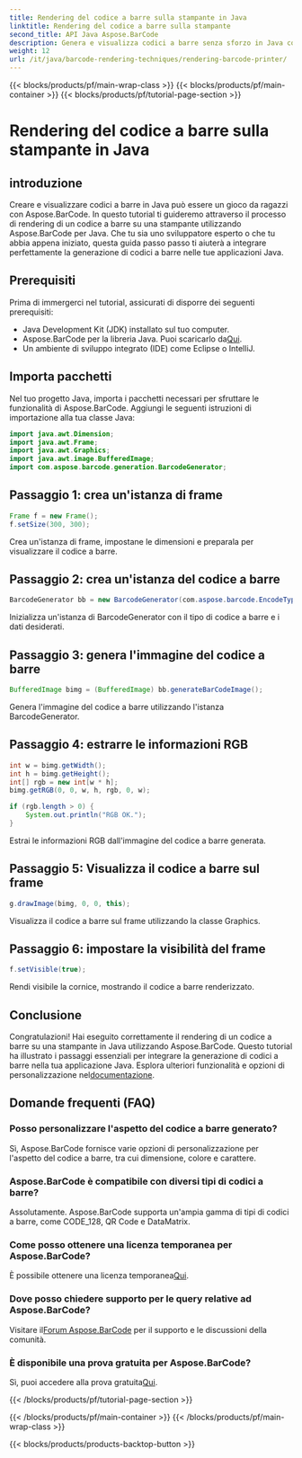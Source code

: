 ```yaml
---
title: Rendering del codice a barre sulla stampante in Java
linktitle: Rendering del codice a barre sulla stampante
second_title: API Java Aspose.BarCode
description: Genera e visualizza codici a barre senza sforzo in Java con Aspose.BarCode. Segui la nostra guida passo passo per un'integrazione perfetta.
weight: 12
url: /it/java/barcode-rendering-techniques/rendering-barcode-printer/
---
```


{{< blocks/products/pf/main-wrap-class >}}
{{< blocks/products/pf/main-container >}}
{{< blocks/products/pf/tutorial-page-section >}}

# Rendering del codice a barre sulla stampante in Java


## introduzione

Creare e visualizzare codici a barre in Java può essere un gioco da ragazzi con Aspose.BarCode. In questo tutorial ti guideremo attraverso il processo di rendering di un codice a barre su una stampante utilizzando Aspose.BarCode per Java. Che tu sia uno sviluppatore esperto o che tu abbia appena iniziato, questa guida passo passo ti aiuterà a integrare perfettamente la generazione di codici a barre nelle tue applicazioni Java.

## Prerequisiti

Prima di immergerci nel tutorial, assicurati di disporre dei seguenti prerequisiti:

- Java Development Kit (JDK) installato sul tuo computer.
-  Aspose.BarCode per la libreria Java. Puoi scaricarlo da[Qui](https://releases.aspose.com/barcode/java/).
- Un ambiente di sviluppo integrato (IDE) come Eclipse o IntelliJ.

## Importa pacchetti

Nel tuo progetto Java, importa i pacchetti necessari per sfruttare le funzionalità di Aspose.BarCode. Aggiungi le seguenti istruzioni di importazione alla tua classe Java:

```java
import java.awt.Dimension;
import java.awt.Frame;
import java.awt.Graphics;
import java.awt.image.BufferedImage;
import com.aspose.barcode.generation.BarcodeGenerator;
```

## Passaggio 1: crea un'istanza di frame

```java
Frame f = new Frame();
f.setSize(300, 300);
```

Crea un'istanza di frame, impostane le dimensioni e preparala per visualizzare il codice a barre.

## Passaggio 2: crea un'istanza del codice a barre

```java
BarcodeGenerator bb = new BarcodeGenerator(com.aspose.barcode.EncodeTypes.CODE_128, "1234567");
```

Inizializza un'istanza di BarcodeGenerator con il tipo di codice a barre e i dati desiderati.

## Passaggio 3: genera l'immagine del codice a barre

```java
BufferedImage bimg = (BufferedImage) bb.generateBarCodeImage();
```

Genera l'immagine del codice a barre utilizzando l'istanza BarcodeGenerator.

## Passaggio 4: estrarre le informazioni RGB

```java
int w = bimg.getWidth();
int h = bimg.getHeight();
int[] rgb = new int[w * h];
bimg.getRGB(0, 0, w, h, rgb, 0, w);

if (rgb.length > 0) {
    System.out.println("RGB OK.");
}
```

Estrai le informazioni RGB dall'immagine del codice a barre generata.

## Passaggio 5: Visualizza il codice a barre sul frame

```java
g.drawImage(bimg, 0, 0, this);
```

Visualizza il codice a barre sul frame utilizzando la classe Graphics.

## Passaggio 6: impostare la visibilità del frame

```java
f.setVisible(true);
```

Rendi visibile la cornice, mostrando il codice a barre renderizzato.

## Conclusione

 Congratulazioni! Hai eseguito correttamente il rendering di un codice a barre su una stampante in Java utilizzando Aspose.BarCode. Questo tutorial ha illustrato i passaggi essenziali per integrare la generazione di codici a barre nella tua applicazione Java. Esplora ulteriori funzionalità e opzioni di personalizzazione nel[documentazione](https://reference.aspose.com/barcode/java/).

## Domande frequenti (FAQ)

### Posso personalizzare l'aspetto del codice a barre generato?
Sì, Aspose.BarCode fornisce varie opzioni di personalizzazione per l'aspetto del codice a barre, tra cui dimensione, colore e carattere.

### Aspose.BarCode è compatibile con diversi tipi di codici a barre?
Assolutamente. Aspose.BarCode supporta un'ampia gamma di tipi di codici a barre, come CODE_128, QR Code e DataMatrix.

### Come posso ottenere una licenza temporanea per Aspose.BarCode?
 È possibile ottenere una licenza temporanea[Qui](https://purchase.aspose.com/temporary-license/).

### Dove posso chiedere supporto per le query relative ad Aspose.BarCode?
 Visitare il[Forum Aspose.BarCode](https://forum.aspose.com/c/barcode/13) per il supporto e le discussioni della comunità.

### È disponibile una prova gratuita per Aspose.BarCode?
 Sì, puoi accedere alla prova gratuita[Qui](https://releases.aspose.com/).


{{< /blocks/products/pf/tutorial-page-section >}}

{{< /blocks/products/pf/main-container >}}
{{< /blocks/products/pf/main-wrap-class >}}

{{< blocks/products/products-backtop-button >}}
